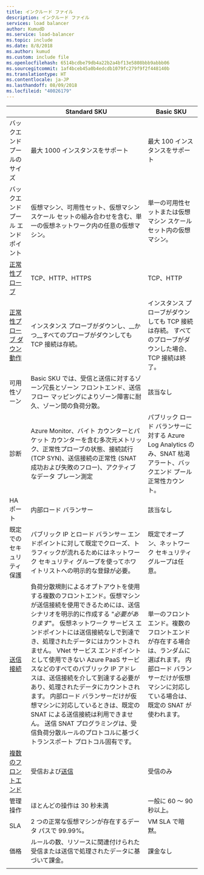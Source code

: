 ```yaml
---
title: インクルード ファイル
description: インクルード ファイル
services: load balancer
author: KumudD
ms.service: load-balancer
ms.topic: include
ms.date: 8/8/2018
ms.author: kumud
ms.custom: include file
ms.openlocfilehash: 6514bcdbe79db4a22b2a4bf13e5808bbb9abbb06
ms.sourcegitcommit: 1af4bceb45a0b4edcdb1079fc279f9f2f448140b
ms.translationtype: HT
ms.contentlocale: ja-JP
ms.lasthandoff: 08/09/2018
ms.locfileid: "40026179"
---
```

| | Standard SKU | Basic SKU |
| --- | --- | --- |
| バックエンド プールのサイズ | 最大 1000 インスタンスをサポート | 最大 100 インスタンスをサポート |
| バックエンド プール エンドポイント | 仮想マシン、可用性セット、仮想マシン スケール セットの組み合わせを含む、単一の仮想ネットワーク内の任意の仮想マシン。 | 単一の可用性セットまたは仮想マシン スケール セット内の仮想マシン。 |
| [正常性プローブ](../articles/load-balancer/load-balancer-custom-probe-overview.md#types) | TCP、HTTP、HTTPS | TCP、HTTP |
| [正常性プローブ ダウン動作](../articles/load-balancer/load-balancer-custom-probe-overview.md#probedown) | インスタンス プローブがダウンし、__かつ__すべてのプローブがダウンしても TCP 接続は存続。 | インスタンス プローブがダウンしても TCP 接続は存続。 すべてのプローブがダウンした場合、TCP 接続は終了。 |
| 可用性ゾーン | Basic SKU では、受信と送信に対するゾーン冗長とゾーン フロントエンド、送信フロー マッピングによりゾーン障害に耐久、ゾーン間の負荷分散。 | 該当なし|
| 診断 | Azure Monitor、バイト カウンターとパケット カウンターを含む多次元メトリック、正常性プローブの状態、接続試行 (TCP SYN)、送信接続の正常性 (SNAT 成功および失敗のフロー)、アクティブなデータ プレーン測定 | パブリック ロード バランサーに対する Azure Log Analytics のみ、SNAT 枯渇アラート、バックエンド プール正常性カウント。 |
| HA ポート | 内部ロード バランサー | 該当なし |
| 既定でのセキュリティ保護 | パブリック IP とロード バランサー エンドポイントに対して既定でクローズ、トラフィックが流れるためにはネットワーク セキュリティ グループを使ってホワイトリストへの明示的な登録が必要。 | 既定でオープン、ネットワーク セキュリティ グループは任意。 |
| [送信接続](../articles/load-balancer/load-balancer-outbound-connections.md) | 負荷分散規則によるオプトアウトを使用する複数のフロントエンド。仮想マシンが送信接続を使用できるためには、送信シナリオを明示的に作成する "_必要があります_"。  仮想ネットワーク サービス エンドポイントには送信接続なしで到達でき、処理されたデータにはカウントされません。  VNet サービス エンドポイントとして使用できない Azure PaaS サービスなどのすべてのパブリック IP アドレスは、送信接続を介して到達する必要があり、処理されたデータにカウントされます。 内部ロード バランサーだけが仮想マシンに対応しているときは、既定の SNAT による送信接続は利用できません。 送信 SNAT プログラミングは、受信負荷分散ルールのプロトコルに基づくトランスポート プロトコル固有です。 | 単一のフロントエンド。複数のフロントエンドが存在する場合は、ランダムに選ばれます。  内部ロード バランサーだけが仮想マシンに対応している場合は、既定の SNAT が使われます。 |
| [複数のフロントエンド](../articles/load-balancer/load-balancer-multivip-overview.md) | 受信および[送信](../articles/load-balancer/load-balancer-outbound-connections.md) | 受信のみ |
| 管理操作 | ほとんどの操作は 30 秒未満 | 一般に 60 ～ 90 秒以上。 |
| SLA | 2 つの正常な仮想マシンが存在するデータ パスで 99.99%。 | VM SLA で暗黙。 | 
| 価格 | ルールの数、リソースに関連付けられた受信または送信で処理されたデータに基づいて課金。  | 課金なし |
|  |  |  |
